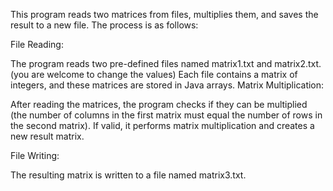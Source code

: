 This program reads two matrices from files, multiplies them, and saves the result to a new file. The process is as follows:

File Reading:

The program reads two pre-defined files named matrix1.txt and matrix2.txt. (you are welcome to change the values)
Each file contains a matrix of integers, and these matrices are stored in Java arrays.
Matrix Multiplication:

After reading the matrices, the program checks if they can be multiplied (the number of columns in the first matrix must equal the number of rows in the second matrix).
If valid, it performs matrix multiplication and creates a new result matrix.

File Writing:

The resulting matrix is written to a file named matrix3.txt.